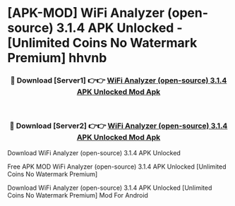 # [APK-MOD] WiFi Analyzer (open-source) 3.1.4 APK Unlocked - [Unlimited Coins No Watermark Premium] hhvnb



<div align="center">
<h3>🔴 Download [Server1] 👉👉 <a href="https://momento.my/?title=WiFi_Analyzer_(open-source)_3.1.4_APK_Unlocked">WiFi Analyzer (open-source) 3.1.4 APK Unlocked Mod Apk</a></h3><br>

<h3>🔴 Download [Server2] 👉👉 <a href="https://momento.my/?title=WiFi_Analyzer_(open-source)_3.1.4_APK_Unlocked">WiFi Analyzer (open-source) 3.1.4 APK Unlocked Mod Apk</a></h3>
</div>



Download WiFi Analyzer (open-source) 3.1.4 APK Unlocked 

Free APK MOD WiFi Analyzer (open-source) 3.1.4 APK Unlocked [Unlimited Coins No Watermark Premium]

Download WiFi Analyzer (open-source) 3.1.4 APK Unlocked [Unlimited Coins No Watermark Premium] Mod For Android
